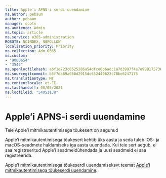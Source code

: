 ```yaml
---
title: Apple’i APNS-i serdi uuendamine
ms.author: pebaum
author: pebaum
manager: scotv
ms.audience: Admin
ms.topic: article
ms.service: o365-administration
ROBOTS: NOINDEX, NOFOLLOW
localization_priority: Priority
ms.collection: Adm_O365
ms.custom:
- "9000654"
- "3542"
ms.openlocfilehash: abf1e723c0525286a54dfce0b6adc1a7d3997f4e7e99817573633f797ccf5d4e
ms.sourcegitcommit: b5f7da89a650d2915dc652449623c78be6247175
ms.translationtype: MT
ms.contentlocale: et-EE
ms.lasthandoff: 08/05/2021
ms.locfileid: "54053138"
---
```

# <a name="renew-apple-apns-certificate"></a>Apple’i APNS-i serdi uuendamine

Teie Apple’i mitmikautentimisega tõukesert on aegunud

Apple’i mitmikautentimisega tõukesert kehtib üks aasta ja seda tuleb iOS- ja macOS-seadmete haldamiseks iga aasta uuendada. Kui teie sert aegub, ei saa registreeritud Apple’i seadmeidühendada ja uusi seadmeid ei saa registreerida.

Apple’i mitmikautentimisega tõukeserdi uuendamiseksvt teemat [Apple’i mitmikautentimisega tõukeserdi uuendamine](https://docs.microsoft.com/intune/enrollment/apple-mdm-push-certificate-get#renew-apple-mdm-push-certificate).

